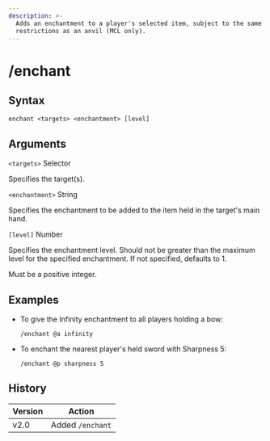 ```yaml
---
description: >-
  Adds an enchantment to a player's selected item, subject to the same
  restrictions as an anvil (MCL only).
---
```


# /enchant

## Syntax

`enchant <targets> <enchantment> [level]`

## Arguments

`<targets>` Selector

Specifies the target(s).

`<enchantment>` String

Specifies the enchantment to be added to the item held in the target's main hand.

`[level]` Number

Specifies the enchantment level. Should not be greater than the maximum level for the specified enchantment. If not specified, defaults to 1.

Must be a positive integer.

## Examples

*   To give the Infinity enchantment to all players holding a bow:

    `/enchant @a infinity`
*   To enchant the nearest player's held sword with Sharpness 5:

    `/enchant @p sharpness 5`

## History

| Version | Action           |
| ------- | ---------------- |
| v2.0    | Added `/enchant` |
